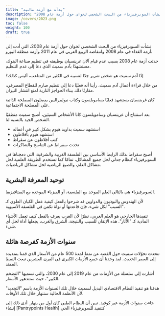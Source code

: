 ```yaml
---
title: "بدأت مع أزمة مالية"
description: "نشأت السوبرفيزياء من البحث الشخصي لخوان حول أزمة عام 2008،"
image: /covers/2023.png
toc: false
weight: 100
draft: true
---
```



نشأت السوبرفيزياء من البحث الشخصي لخوان حول أزمة عام 2008، التي أدت إلى أزمة الغذاء في عام 2008 وانتفاضة الربيع العربي في عام 2011 وأزمة منطقة اليورو.

حدثت أزمة عام 2008 بسبب عدم قيام آلان غرينسبان بوظيفته في تنظيم صناعة البنوك، مستشهدًا بآدم سميث الذي دعا إلى عدم التنظيم.

إذًا آدم سميث هو شخص شرير جدًا لتسببه في الكثير من المتاعب، أليس كذلك؟

من خلال قراءة أعمال آدم سميث، رأينا أنه فعليًا دعا إلى تنظيم صارم للقطاع المصرفي، مقارنًا ذلك ببناء الحواجز النارية لمنع انتشار النيران.

كان غرينسبان يستشهد فعليًا بسامويلسون وكتاب نيوليبراليين يفضلون المصلحة الذاتية على المصلحة الاجتماعية.

بعد استنتاج أن غرينسبان وسامويلسون كانا الأشخاص السيئين، أصبح سميث منطقيًا الشخص الجيد بالنسبة لنا.
- استشهد سميث بداويد هيوم بشكل كبير في أعماله
- استشهد هيوم بأفلاطون
- كتب أفلاطون عن سقراط
- تحدث سقراط عن التناسخ والشاكرات

أصبح سقراط بذلك الرابط الأساسي بين الفلسفة الغربية والشرقية، التي دمجناها في السوبرفيزياء كنظام جدلي لحل جميع المشاكل، تمامًا كما تستخدم الطريقة العلمية لحل مشاكل العلم، والصيغ الرياضية لحل مشاكل الرياضيات.

## توحيد المعرفة البشرية

السوبرفيزياء هي بالتالي العلم الموحد مع الفلسفة، أو الفيزياء الموحدة مع الميتافيزيقا.

لأن الهندوس والبوذيون والدواوين قد شرحوا بالفعل كيفية عمل الكيان العلوي كـ "السبب" لكل شيء، فإن قاعدتها أو نواة تكمن في الفلسفة الآسيوية.

تنفيذها الخارجي هو العلم الغربي، نظرًا لأن الغرب يعرف بالفعل كيف تعمل الأشياء المادية كـ "الآثار". هذه الإتقان للسبب والنتيجة، الشرق والغرب، يجعلها أداة لحل أي شيء.


## سنوات الأزمة كفرصة هائلة

تتحدث تحوّلات سميث حول الفضة عن نمط لمدة 500 عام من الأسعار الذي قمنا بتمديده إلى العصر الحديث. لقد وجدنا أن جميع الأزمات الكبرى في القرن العشرين تبعت النمط الممتد.

أشارت إلى سلسلة من الأزمات من عام 2019 إلى عام 2030، والتي نسميها "التضخم الكبير"، حيث ستتدهور الأسعار.

هدفنا هو تنفيذ النظام الاقتصادي البديل لسميث خلال تلك السنوات الأزمة باسم "التجديد" لأن الأنظمة الحالية ستنهار خلال تلك الأوقات.

جاءت سنوات الأزمة عبر كوفيد. تبين أن النظام الطبي كان أول من ينهار. أدى ذلك إلى إنشاء [Pantrypoints Health] كتنفيذ للسوبرفيزياء الحي


